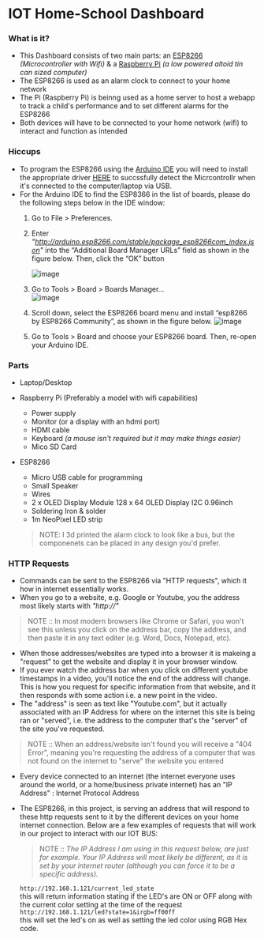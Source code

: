 # IOT Home-School Dashboard

### What is it?
* This Dashboard consists of two main parts: an [ESP8266](https://en.wikipedia.org/wiki/ESP8266) _(Microcontroller with Wifi)_ & a [Raspberry Pi](https://www.raspberrypi.org/help/what-%20is-a-raspberry-pi/) _(a low powered altoid tin can sized computer)_
* The ESP8266 is used as an alarm clock to connect to your home network
* The Pi (Raspberry Pi) is beinng used as a home server to host a webapp to track a child's performance and to set different alarms for the ESP8266
* Both devices will have to be connected to your home network (wifi) to interact and function as intended

### Hiccups    
* To program the ESP8266 using the [Arduino IDE](https://docs.arduino.cc/software/ide-v2) you will need to install the appropriate driver [HERE](https://www.silabs.com/developers/usb-to-uart-bridge-vcp-drivers?tab=downloads) to succssfully detect the Micrcontrollr when it's connected to the computer/laptop via USB.
* For the Arduino IDE to find the ESP8366 in the list of boards, please do the following steps below in the IDE window:
  1. Go to File > Preferences.
  2. Enter _"http://arduino.esp8266.com/stable/package_esp8266com_index.json"_ into the “Additional Board Manager URLs” field as shown in the figure below. Then, click the “OK” button

     ![image](https://github.com/NerdboyQ/IOT_HomeSchoolDashboard/assets/20153392/b8d3d04c-e55d-4e6e-96b3-b3d7ef1a13f8)
  3. Go to Tools > Board > Boards Manager…  
     ![image](https://github.com/NerdboyQ/IOT_HomeSchoolDashboard/assets/20153392/8d1b92d1-cda3-47ac-8350-a57adae9be3e)

  4. Scroll down, select the ESP8266 board menu and install “esp8266 by ESP8266 Community”, as shown in the figure below.
     ![image](https://github.com/NerdboyQ/IOT_HomeSchoolDashboard/assets/20153392/d2220e19-5335-497b-94e1-876a3e49e98c)

  5. Go to Tools > Board and choose your ESP8266 board. Then, re-open your Arduino IDE.

### Parts 
* Laptop/Desktop
* Raspberry Pi (Preferably a model with wifi capabilities)
   * Power supply 
   * Monitor (or a display with an hdmi port)
   * HDMI cable
   * Keyboard _(a mouse isn't required but it may make things easier)_
   * Mico SD Card
* ESP8266
   * Micro USB cable for programming
   * Small Speaker
   * Wires
   * 2 x OLED Display Module 128 x 64 OLED Display I2C 0.96inch
   * Soldering Iron & solder
   * 1m NeoPixel LED strip

   > NOTE: I 3d printed the alarm clock to look like a bus, but the componenets can be placed in any design you'd prefer.
   
### HTTP Requests   
* Commands can be sent to the ESP8266 via "HTTP requests", which it how in internet essentially works.
* When you go to a website, e.g. Google or Youtube, you the address most likely starts with _"http://"_
> NOTE :: In most modern browsers like Chrome or Safari, you won't see this unless you click on the address bar, copy the address, and then paste it in any text editer (e.g. Word, Docs, Notepad, etc).
* When those addresses/websites are typed into a browser it is makeing a "request" to get the website and display it in your browser window.
* If you ever watch the address bar when you click on different youtube timestamps in a video, you'll notice the end of the address will change. This is how you request for specific information from that website, and it then responds with some action i.e. a new point in the video.
* The "address" is seen as text like "Youtube.com", but it actually associated with an IP Address for where on the internet this site is being ran or "served", i.e. the address to the computer that's the "server" of the site you've requested.
> NOTE :: When an address/website isn't found you will receive a "404 Error", meaning you're requesting the address of a computer that was not found on the internet to "serve" the website you entered 
* Every device connected to an internet (the internet everyone uses around the world, or a home/business private internet) has an "IP Address" : Internet Protocol Address
* The ESP8266, in this project, is serving an address that will respond to these http requests sent to it by the different devices on your home internet connection. Below are a few examples of requests that will work in our project to interact with our IOT BUS:   
  > NOTE :: _The IP Address I am using in this request below, are just for example. Your IP Address will most likely be different, as it is set by your internet router (although you can force it to be a specific address)._
  
  `http://192.168.1.121/current_led_state`   
  this will return information stating if the LED's are ON or OFF along with the current color setting at the time of the request   
  `http://192.168.1.121/led?state=1&irgb=ff00ff`    
  this will set the led's on as well as setting the led color using RGB Hex code.
